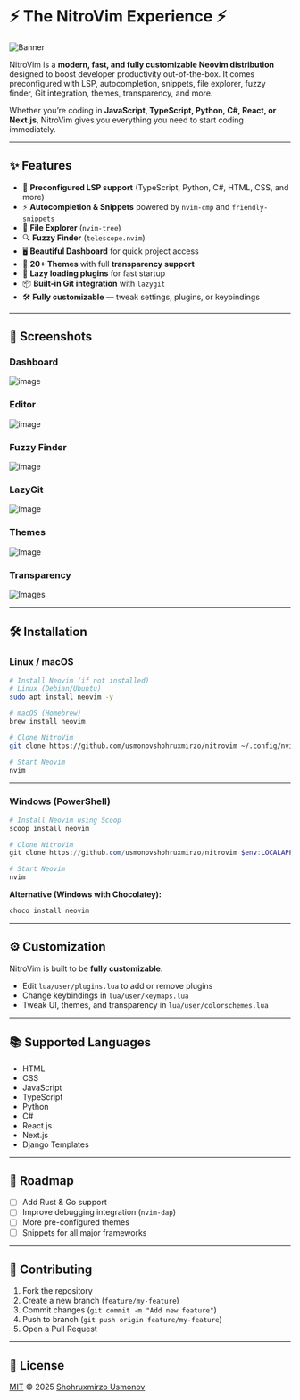 # ⚡ The NitroVim Experience ⚡

![Banner](https://github.com/user-attachments/assets/60141194-0f2b-4be2-bd62-638bed75ee52)

NitroVim is a **modern, fast, and fully customizable Neovim distribution** designed to boost developer productivity out-of-the-box. It comes preconfigured with LSP, autocompletion, snippets, file explorer, fuzzy finder, Git integration, themes, transparency, and more.

Whether you’re coding in **JavaScript, TypeScript, Python, C#, React, or Next.js**, NitroVim gives you everything you need to start coding immediately.

---

## ✨ Features

* 🚀 **Preconfigured LSP support** (TypeScript, Python, C#, HTML, CSS, and more)
* ⚡ **Autocompletion & Snippets** powered by `nvim-cmp` and `friendly-snippets`
* 🧭 **File Explorer** (`nvim-tree`)
* 🔍 **Fuzzy Finder** (`telescope.nvim`)
* 🖥️ **Beautiful Dashboard** for quick project access
* 🎨 **20+ Themes** with full **transparency support**
* 🔧 **Lazy loading plugins** for fast startup
* 📦 **Built-in Git integration** with `lazygit`
* 🛠️ **Fully customizable** — tweak settings, plugins, or keybindings

---

## 📸 Screenshots

### Dashboard

![image](https://github.com/user-attachments/assets/a6e0dcf7-fbf1-4496-aa72-603f6c7e6b98)

### Editor

![image](https://github.com/user-attachments/assets/f4c4ed07-f7fc-48c5-9911-0700bf031d35)

### Fuzzy Finder

![image](https://github.com/user-attachments/assets/312223ad-0db6-4c60-9d2a-67fc644058a1)

### LazyGit

![Image](https://github.com/user-attachments/assets/dafd0803-2a79-4b18-b4c3-ccfa646cf3d4)

### Themes

![Image](https://github.com/user-attachments/assets/9f20dc47-d0e9-4c62-ae69-0668fc43010b)

### Transparency

![Images](https://github.com/user-attachments/assets/150523c7-4978-435e-baee-97b034da0b1d)

---

## 🛠️ Installation

### Linux / macOS

```bash
# Install Neovim (if not installed)
# Linux (Debian/Ubuntu)
sudo apt install neovim -y  

# macOS (Homebrew)
brew install neovim  

# Clone NitroVim
git clone https://github.com/usmonovshohruxmirzo/nitrovim ~/.config/nvim  

# Start Neovim
nvim
```

---

### Windows (PowerShell)

```powershell
# Install Neovim using Scoop
scoop install neovim

# Clone NitroVim
git clone https://github.com/usmonovshohruxmirzo/nitrovim $env:LOCALAPPDATA\nvim

# Start Neovim
nvim
```

**Alternative (Windows with Chocolatey):**

```powershell
choco install neovim
```

---

## ⚙️ Customization

NitroVim is built to be **fully customizable**.

* Edit `lua/user/plugins.lua` to add or remove plugins
* Change keybindings in `lua/user/keymaps.lua`
* Tweak UI, themes, and transparency in `lua/user/colorschemes.lua`

---

## 📚 Supported Languages

* HTML
* CSS
* JavaScript
* TypeScript
* Python
* C#
* React.js
* Next.js
* Django Templates

---

## 🚀 Roadmap

* [ ] Add Rust & Go support
* [ ] Improve debugging integration (`nvim-dap`)
* [ ] More pre-configured themes
* [ ] Snippets for all major frameworks

---

## 🤝 Contributing

1. Fork the repository
2. Create a new branch (`feature/my-feature`)
3. Commit changes (`git commit -m "Add new feature"`)
4. Push to branch (`git push origin feature/my-feature`)
5. Open a Pull Request

---

## 📜 License

[MIT](LICENSE) © 2025 [Shohruxmirzo Usmonov](https://github.com/usmonovshohruxmirzo)
